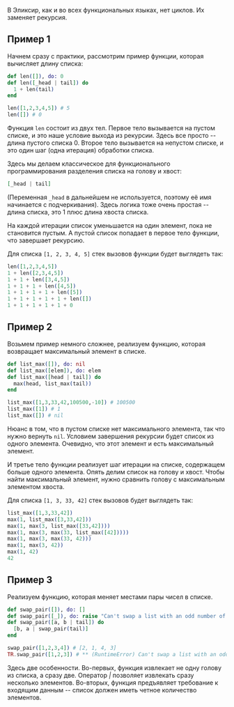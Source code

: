 
В Эликсир, как и во всех функциональных языках, нет циклов. Их заменяет рекурсия.

## Пример 1

Начнем сразу с практики, рассмотрим пример функции, которая вычисляет длину списка:

```elixir
def len([]), do: 0
def len([_head | tail]) do
  1 + len(tail)
end

len([1,2,3,4,5]) # 5
len([]) # 0
```

Функция `len` состоит из двух тел. Первое тело вызывается на пустом списке, и это наше условие выхода из рекурсии. Здесь все просто -- длина пустого списка 0. Второе тело вызывается на непустом списке, и это один шаг (одна итерация) обработки списка.

Здесь мы делаем классическое для функционального программирования разделения списка на голову и хвост:

```elixir
[_head | tail]
```

(Переменная `_head` в дальнейшем не используется, поэтому её имя начинается с подчеркивания). Здесь логика тоже очень простая -- длина списка, это 1 плюс длина хвоста списка.

На каждой итерации список уменьшается на один элемент, пока не становится пустым. А пустой список попадает в первое тело функции, что завершает рекурсию.

Для списка `[1, 2, 3, 4, 5]` стек вызовов функции будет выглядеть так:

```elixir
len([1,2,3,4,5])
1 + len([2,3,4,5])
1 + 1 + len([3,4,5])
1 + 1 + 1 + len([4,5])
1 + 1 + 1 + 1 + len([5])
1 + 1 + 1 + 1 + 1 + len([])
1 + 1 + 1 + 1 + 1 + 0
```

## Пример 2

Возьмем пример немного сложнее, реализуем функцию, которая возвращает максимальный элемент в списке.

```elixir
def list_max([]), do: nil
def list_max([elem]), do: elem
def list_max([head | tail]) do
  max(head, list_max(tail))
end

list_max([1,3,33,42,100500,-10]) # 100500
list_max([1]) # 1
list_max([]) # nil
```

Нюанс в том, что в пустом списке нет максимального элемента, так что нужно вернуть `nil`. Условием завершения рекурсии будет список из одного элемента. Очевидно, что этот элемент и есть максимальный элемент.

И третье тело функции реализует шаг итерации на списке, содержащем больше одного элемента. Опять делим список на голову и хвост. Чтобы найти максимальный элемент, нужно сравнить голову с максимальным элементом хвоста.

Для списка `[1, 3, 33, 42]` стек вызовов будет выглядеть так:

```elixir
list_max([1,3,33,42])
max(1, list_max([3,33,42]))
max(1, max(3, list_max([33,42])))
max(1, max(3, max(33, list_max([42]))))
max(1, max(3, max(33, 42)))
max(1, max(3, 42))
max(1, 42)
42
```

## Пример 3

Реализуем функцию, которая меняет местами пары чисел в списке.

```elixir
def swap_pair([]), do: []
def swap_pair([_]), do: raise "Can't swap a list with an odd number of elements"
def swap_pair([a, b | tail]) do
  [b, a | swap_pair(tail)]
end

swap_pair([1,2,3,4]) # [2, 1, 4, 3]
TR.swap_pair([1,2,3]) # ** (RuntimeError) Can't swap a list with an odd number of elements
```

Здесь две особенности. Во-первых, функция извлекает не одну голову из списка, а сразу две. Оператор *|* позволяет извлекать сразу несколько элементов. Во-вторых, функция предъявляет требование к входящим данным -- список должен иметь четное количество элементов.
